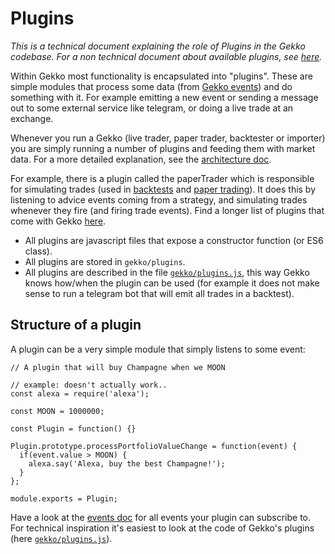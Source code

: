 # Plugins

*This is a technical document explaining the role of Plugins in the Gekko codebase. For a non technical document about available plugins, see [here](../commandline/plugins.md).*

Within Gekko most functionality is encapsulated into "plugins". These are simple modules that process some data (from [Gekko events](./events.md)) and do something with it. For example emitting a new event or sending a message out to some external service like telegram, or doing a live trade at an exchange.

Whenever you run a Gekko (live trader, paper trader, backtester or importer) you are simply running a number of plugins and feeding them with market data. For a more detailed explanation, see the [architecture doc](./architecture.md).

For example, there is a plugin called the paperTrader which is responsible for simulating trades (used in [backtests](../features/backtesting.md) and [paper trading](../features/paper_trading.md)). It does this by listening to advice events coming from a strategy, and simulating trades whenever they fire (and firing trade events). Find a longer list of plugins that come with Gekko [here](../commandline/plugins.md).

- All plugins are javascript files that expose a constructor function (or ES6 class).
- All plugins are stored in `gekko/plugins`.
- All plugins are described in the file [`gekko/plugins.js`](https://github.com/askmike/gekko/blob/develop/plugins.js), this way Gekko knows how/when the plugin can be used (for example it does not make sense to run a telegram bot that will emit all trades in a backtest).

## Structure of a plugin

A plugin can be a very simple module that simply listens to some event:


    // A plugin that will buy Champagne when we MOON

    // example: doesn't actually work..
    const alexa = require('alexa');

    const MOON = 1000000;

    const Plugin = function() {}

    Plugin.prototype.processPortfolioValueChange = function(event) {
      if(event.value > MOON) {
        alexa.say('Alexa, buy the best Champagne!');
      }
    };

    module.exports = Plugin;

Have a look at the [events doc](./events.md) for all events your plugin can subscribe to. For technical inspiration it's easiest to look at the code of Gekko's plugins (here [`gekko/plugins.js`](https://github.com/askmike/gekko/blob/develop/plugins.js)).